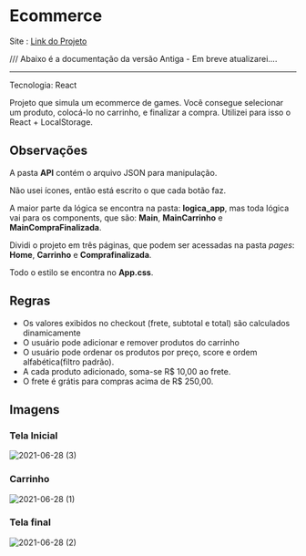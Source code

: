 # Ecommerce

Site : [Link do Projeto](https://game-store-fb.netlify.app/)


/// Abaixo é a documentação da versão Antiga - Em breve atualizarei....

-------
Tecnologia: React
 
 Projeto que simula um ecommerce de games. Você consegue selecionar um produto, colocá-lo no carrinho, e finalizar a compra. Utilizei para isso o React + LocalStorage.
 
 ## Observações
 
 A pasta __API__ contém o arquivo JSON para manipulação. 
 
 Não usei ícones, então está escrito o que cada botão faz.
 
 A maior parte da lógica se encontra na pasta: __logica_app__, mas toda lógica vai para os components, que são: __Main__, __MainCarrinho__ e __MainCompraFinalizada__. 
 
 Dividi o projeto em três páginas, que podem ser acessadas na pasta _pages_: __Home__, __Carrinho__ e __Comprafinalizada__.
 
 Todo o estilo se encontra no __App.css__. 
 
 ## Regras
 
- Os valores exibidos no checkout (frete, subtotal e total) são calculados dinamicamente
- O usuário pode adicionar e remover produtos do carrinho
- O usuário pode ordenar os produtos por preço, score e ordem alfabética(filtro padrão).
- A cada produto adicionado, soma-se R$ 10,00 ao frete.
- O frete é grátis para compras acima de R$ 250,00.
 
 ## Imagens
 
 ### Tela Inicial
 ![2021-06-28 (3)](https://user-images.githubusercontent.com/81660822/123690585-ea88ec00-d82a-11eb-8386-db83346982b0.png)

### Carrinho
![2021-06-28 (1)](https://user-images.githubusercontent.com/81660822/123690724-12784f80-d82b-11eb-88ec-c051525c6a30.png)

### Tela final
![2021-06-28 (2)](https://user-images.githubusercontent.com/81660822/123690738-16a46d00-d82b-11eb-9661-36ad184f9cc7.png)

